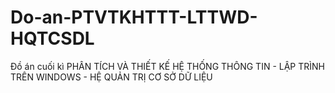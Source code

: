 # Do-an-PTVTKHTTT-LTTWD-HQTCSDL
Đồ án cuối kì PHÂN TÍCH VÀ THIẾT KẾ HỆ THỐNG THÔNG TIN - LẬP TRÌNH TRÊN WINDOWS - HỆ QUẢN TRỊ CƠ SỞ DỮ LIỆU
